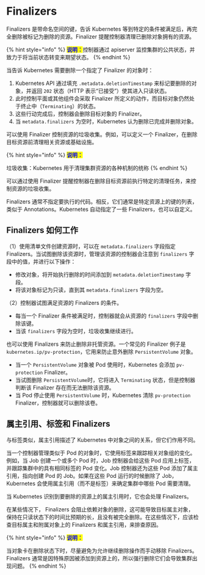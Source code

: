 # Finalizers

Finalizers 是带命名空间的键，告诉 Kubernetes 等到特定的条件被满足后，再完全删除被标记为删除的资源。Finalizer 提醒控制器清理已删除对象拥有的资源。

{% hint style="info" %}
<mark style="color:blue;">**说明：**</mark>控制器通过 apiserver 监控集群的公共状态，并致力于将当前状态转变来期望状态。
{% endhint %}

当告诉 Kubernetes 需要删除一个指定了 Finalizer 的对象时：

1. Kubernetes API 通过填充 `.metadata.deletionTimestamp` 来标记要删除的对象，并返回 `202` 状态（HTTP 表示“已接受”）使其进入只读状态。
2. 此时控制平面或其他组件会采取 Finalizer 所定义的动作，而目标对象仍然处于终止中（`Terminating`）的状态。
3. 这些行动完成后，控制器会删除目标对象的 Finalizer。
4. 当 `metadata.finalizers` 为空时，Kubernetes 认为删除已完成并删除对象。

可以使用 Finalizer 控制资源的垃圾收集。例如，可以定义一个 Finalizer，在删除目标资源前清理相关资源或基础设施。

{% hint style="info" %}
<mark style="color:blue;">**说明：**</mark>

垃圾收集：Kubernetes 用于清理集群资源的各种机制的统称
{% endhint %}

可以通过使用 Finalizer 提醒控制器在删除目标资源前执行特定的清理任务，来控制资源的垃圾收集。

Finalizers 通常不指定要执行的代码。相反，它们通常是特定资源上的键的列表，类似于 Annotations。Kubernetes 自动指定了一些 Finalizers，也可以自定义。

## Finalizers 如何工作

（1）使用清单文件创建资源时，可以在 `metadata.finalizers` 字段指定 Finalizers。当试图删除该资源时，管理该资源的控制器会注意到 `finalizers` 字段中的值，并进行以下操作：

* 修改对象，将开始执行删除的时间添加到 `metadata.deletionTimestamp` 字段。
* 将该对象标记为只读，直到其 `metadata.finalizers` 字段为空。

（2）控制器试图满足资源的 Finalizers 的条件。

* 每当一个 Finalizer 条件被满足时，控制器就会从资源的 `finalizers` 字段中删除该键。
* 当该 `finalizers` 字段为空时，垃圾收集继续进行。

也可以使用 Finalizers 来防止删除非托管资源。一个常见的 Finalizer 例子是 `kubernetes.ip/pv-protection`，它用来防止意外删除 `PersistentVolume` 对象。

* 当一个 `PersistentVolume` 对象被 Pod 使用时，Kubernetes 会添加 `pv-protection` Finalizer。
* 当试图删除 `PersistentVolume`时，它将进入 `Terminating` 状态，但是控制器判断该 Finalizer 存在而无法删除该资源。
* 当 Pod 停止使用 `PersistentVolume` 时，Kubernetes 清除 `pv-protection` Finalizer，控制器就可以删除该卷。

## 属主引用、标签和 Finalizers

与标签类似，属主引用描述了 Kubernetes 中对象之间的关系，但它们作用不同。

当一个控制器管理类似于 Pod 的对象时，它使用标签来跟踪相关对象组的变化。例如，当 Job 创建一个或多个 Pod 时，Job 控制器会给这些 Pod 应用上标签，并跟踪集群中的具有相同标签的 Pod 变化。Job 控制器还为这些 Pod 添加了属主引用，指向创建 Pod 的 Job。如果在这些 Pod 运行的时候删除了 Job，Kubernetes 会使用属主引用（而不是标签）来确定集群中哪些 Pod 需要清理。

当 Kubernetes 识别到要删除的资源上的属主引用时，它也会处理 Finalizers。

在某些情况下， Finalizers 会阻止依赖对象的删除，这可能导致目标属主对象，保持在只读状态下的时间比预期的长，且没有被完全删除。在这些情况下，应该检查目标属主和附属对象上的 Finalizers 和属主引用，来排查原因。

{% hint style="info" %}
<mark style="color:blue;">**说明：**</mark>

当对象卡在删除状态下时，尽量避免为允许继续删除操作而手动移除 Finalizers。 Finalizers 通常是因特殊原因被添加到资源上的，所以强行删除它们会导致集群出现问题。
{% endhint %}
